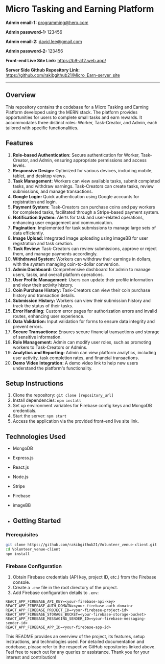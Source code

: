 # Micro Tasking and Earning Platform

**Admin email-1:** programming@hero.com

**Admin password-1:** 123456

**Admin email-2:** david.lee@gmail.com

**Admin password-2:** 123456

**Front-end Live Site Link:** https://b9-a12.web.app/



**Server Side Github Repository Link:** https://github.com/rakibgithub21/Micro_Earn-server_site

---

## Overview
This repository contains the codebase for a Micro Tasking and Earning Platform developed using the MERN stack. The platform provides opportunities for users to complete small tasks and earn rewards. It accommodates three distinct roles: Worker, Task-Creator, and Admin, each tailored with specific functionalities.

## Features
1. **Role-based Authentication:** Secure authentication for Worker, Task-Creator, and Admin, ensuring appropriate permissions and access levels.
2. **Responsive Design:** Optimized for various devices, including mobile, tablet, and desktop views.
3. **Task Management:** Workers can view available tasks, submit completed tasks, and withdraw earnings. Task-Creators can create tasks, review submissions, and manage transactions.
4. **Google Login:** Quick authentication using Google accounts for registration and login.
5. **Payment System:** Task-Creators can purchase coins and pay workers for completed tasks, facilitated through a Stripe-based payment system.
6. **Notification System:** Alerts for task and user-related operations, enhancing user engagement and communication.
7. **Pagination:** Implemented for task submissions to manage large sets of data efficiently.
8. **Image Upload:** Integrated image uploading using imageBB for user registration and task creation.
9. **Task Review:** Task-Creators can review submissions, approve or reject them, and manage payments accordingly.
10. **Withdrawal System:** Workers can withdraw their earnings in dollars, with the system managing coin-to-dollar conversion.
11. **Admin Dashboard:** Comprehensive dashboard for admin to manage users, tasks, and overall platform operations.
12. **User Profile Management:** Users can update their profile information and view their activity history.
13. **Coin Purchase History:** Task-Creators can view their coin purchase history and transaction details.
14. **Submission History:** Workers can view their submission history and track the status of their tasks.
15. **Error Handling:** Custom error pages for authorization errors and invalid routes, enhancing user experience.
16. **Data Validation:** Input validation for forms to ensure data integrity and prevent errors.
17. **Secure Transactions:** Ensures secure financial transactions and storage of sensitive information.
18. **Role Management:** Admin can modify user roles, such as promoting workers to Task-Creators or Admins.
19. **Analytics and Reporting:** Admin can view platform analytics, including user activity, task completion rates, and financial transactions.
20. **Demo Video Integration:** A demo video link to help new users understand the platform's functionality.

## Setup Instructions
1. Clone the repository: `git clone [repository_url]`
2. Install dependencies: `npm install`
3. Set up environment variables for Firebase config keys and MongoDB credentials.
4. Start the server: `npm start`
5. Access the application via the provided front-end live site link.

## Technologies Used
- MongoDB
- Express.js
- React.js
- Node.js
- Stripe
- Firebase
- imageBB

- ## Getting Started

### Prerequisites

```bash
git clone https://github.com/rakibgithub21/Volunteer_venue-client.git
cd Volunteer_venue-client
npm install
```


### Firebase Configuration

1. Obtain Firebase credentials (API key, project ID, etc.) from the Firebase console.
2. Create a `.env` file in the root directory of the project.
3. Add Firebase configuration details to `.env`:
```
REACT_APP_FIREBASE_API_KEY=<your-firebase-api-key>
REACT_APP_FIREBASE_AUTH_DOMAIN=<your-firebase-auth-domain>
REACT_APP_FIREBASE_PROJECT_ID=<your-firebase-project-id>
REACT_APP_FIREBASE_STORAGE_BUCKET=<your-firebase-storage-bucket>
REACT_APP_FIREBASE_MESSAGING_SENDER_ID=<your-firebase-messaging-sender-id>
REACT_APP_FIREBASE_APP_ID=<your-firebase-app-id>
```

This README provides an overview of the project, its features, setup instructions, and technologies used. For detailed documentation and codebase, please refer to the respective GitHub repositories linked above. Feel free to reach out for any queries or assistance. Thank you for your interest and contribution!
